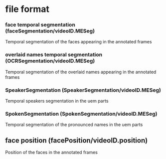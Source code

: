 file format
==============

### face temporal segmentation (faceSegmentation/videoID.MESeg)

Temporal segmentation of the faces appearing in the annotated frames

### overlaid names temporal segmentation (OCRSegmentation/videoID.MESeg)

Temporal segmentation of the overlaid names appearing in the annotated frames

### SpeakerSegmentation (SpeakerSegmentation/videoID.MESeg)

Temporal speakers segmentation in the uem parts

### SpokenSegmentation (SpokenSegmentation/videoID.MESeg)

Temporal segmentation of the pronounced names in the uem parts


## face position (facePosition/videoID.position)

Position of the faces in the annotated frames

